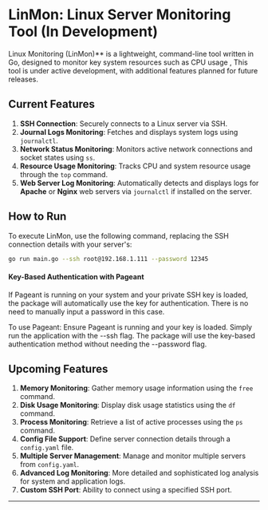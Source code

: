 # LinMon: Linux Server Monitoring Tool (In Development)

Linux Monitoring (LinMon)** is a lightweight, command-line tool written in Go, designed to monitor key system resources such as CPU usage , This tool is under active development, with additional features planned for future releases.

## Current Features

1. **SSH Connection**: Securely connects to a Linux server via SSH.
2. **Journal Logs Monitoring**: Fetches and displays system logs using `journalctl`.
3. **Network Status Monitoring**: Monitors active network connections and socket states using `ss`.
4. **Resource Usage Monitoring**: Tracks CPU and system resource usage through the `top` command.
5. **Web Server Log Monitoring**: Automatically detects and displays logs for **Apache** or **Nginx** web servers via `journalctl` if installed on the server.

## How to Run

To execute LinMon, use the following command, replacing the SSH connection details with your server's:

```bash
go run main.go --ssh root@192.168.1.111 --password 12345
```

#### Key-Based Authentication with Pageant
If Pageant is running on your system and your private SSH key is loaded, the package will automatically use the key for authentication. There is no need to manually input a password in this case.

To use Pageant:
Ensure Pageant is running and your key is loaded.
Simply run the application with the --ssh flag. The package will use the key-based authentication method without needing the --password flag.

## Upcoming Features

1. **Memory Monitoring**: Gather memory usage information using the `free` command.
2. **Disk Usage Monitoring**: Display disk usage statistics using the `df` command.
3. **Process Monitoring**: Retrieve a list of active processes using the `ps` command.
4. **Config File Support**: Define server connection details through a `config.yaml` file.
5. **Multiple Server Management**: Manage and monitor multiple servers from `config.yaml`.
6. **Advanced Log Monitoring**: More detailed and sophisticated log analysis for system and application logs.
7. **Custom SSH Port**: Ability to connect using a specified SSH port.

---

